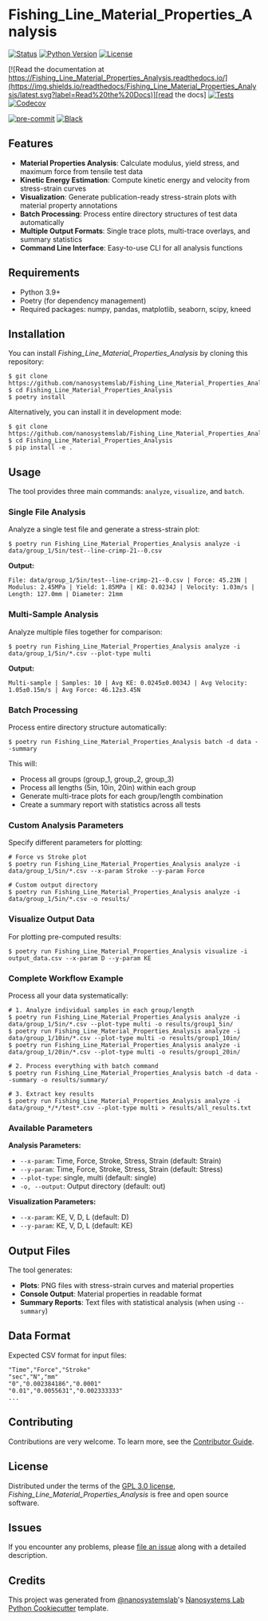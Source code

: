 # Fishing_Line_Material_Properties_Analysis

[![Status](https://img.shields.io/badge/status-development-orange)][repository]
[![Python Version](https://img.shields.io/badge/python-3.9%2B-blue)][repository]
[![License](https://img.shields.io/badge/license-GPL--3.0-green)][license]

[![Read the documentation at https://Fishing_Line_Material_Properties_Analysis.readthedocs.io/](https://img.shields.io/readthedocs/Fishing_Line_Material_Properties_Analysis/latest.svg?label=Read%20the%20Docs)][read the docs]
[![Tests](https://github.com/nanosystemslab/Fishing_Line_Material_Properties_Analysis/workflows/Tests/badge.svg)][tests]
[![Codecov](https://codecov.io/gh/nanosystemslab/Fishing_Line_Material_Properties_Analysis/branch/main/graph/badge.svg)][codecov]

[![pre-commit](https://img.shields.io/badge/pre--commit-enabled-brightgreen?logo=pre-commit&logoColor=white)][pre-commit]
[![Black](https://img.shields.io/badge/code%20style-black-000000.svg)][black]

[repository]: https://github.com/nanosystemslab/Fishing_Line_Material_Properties_Analysis
[read the docs]: https://Fishing_Line_Material_Properties_Analysis.readthedocs.io/
[tests]: https://github.com/nanosystemslab/Fishing_Line_Material_Properties_Analysis/actions?workflow=Tests
[codecov]: https://app.codecov.io/gh/nanosystemslab/Fishing_Line_Material_Properties_Analysis
[pre-commit]: https://github.com/pre-commit/pre-commit
[black]: https://github.com/psf/black

## Features

- **Material Properties Analysis**: Calculate modulus, yield stress, and maximum force from tensile test data
- **Kinetic Energy Estimation**: Compute kinetic energy and velocity from stress-strain curves
- **Visualization**: Generate publication-ready stress-strain plots with material property annotations
- **Batch Processing**: Process entire directory structures of test data automatically
- **Multiple Output Formats**: Single trace plots, multi-trace overlays, and summary statistics
- **Command Line Interface**: Easy-to-use CLI for all analysis functions

## Requirements

- Python 3.9+
- Poetry (for dependency management)
- Required packages: numpy, pandas, matplotlib, seaborn, scipy, kneed

## Installation

You can install _Fishing_Line_Material_Properties_Analysis_ by cloning this repository:

```console
$ git clone https://github.com/nanosystemslab/Fishing_Line_Material_Properties_Analysis
$ cd Fishing_Line_Material_Properties_Analysis
$ poetry install
```

Alternatively, you can install it in development mode:

```console
$ git clone https://github.com/nanosystemslab/Fishing_Line_Material_Properties_Analysis
$ cd Fishing_Line_Material_Properties_Analysis
$ pip install -e .
```

## Usage

The tool provides three main commands: `analyze`, `visualize`, and `batch`.

### Single File Analysis

Analyze a single test file and generate a stress-strain plot:

```console
$ poetry run Fishing_Line_Material_Properties_Analysis analyze -i data/group_1/5in/test--line-crimp-21--0.csv
```

**Output:**
```
File: data/group_1/5in/test--line-crimp-21--0.csv | Force: 45.23N | Modulus: 2.45MPa | Yield: 1.85MPa | KE: 0.0234J | Velocity: 1.03m/s | Length: 127.0mm | Diameter: 21mm
```

### Multi-Sample Analysis

Analyze multiple files together for comparison:

```console
$ poetry run Fishing_Line_Material_Properties_Analysis analyze -i data/group_1/5in/*.csv --plot-type multi
```

**Output:**
```
Multi-sample | Samples: 10 | Avg KE: 0.0245±0.0034J | Avg Velocity: 1.05±0.15m/s | Avg Force: 46.12±3.45N
```

### Batch Processing

Process entire directory structure automatically:

```console
$ poetry run Fishing_Line_Material_Properties_Analysis batch -d data --summary
```

This will:
- Process all groups (group_1, group_2, group_3)
- Process all lengths (5in, 10in, 20in) within each group
- Generate multi-trace plots for each group/length combination
- Create a summary report with statistics across all tests

### Custom Analysis Parameters

Specify different parameters for plotting:

```console
# Force vs Stroke plot
$ poetry run Fishing_Line_Material_Properties_Analysis analyze -i data/group_1/5in/*.csv --x-param Stroke --y-param Force

# Custom output directory
$ poetry run Fishing_Line_Material_Properties_Analysis analyze -i data/group_1/5in/*.csv -o results/
```

### Visualize Output Data

For plotting pre-computed results:

```console
$ poetry run Fishing_Line_Material_Properties_Analysis visualize -i output_data.csv --x-param D --y-param KE
```

### Complete Workflow Example

Process all your data systematically:

```console
# 1. Analyze individual samples in each group/length
$ poetry run Fishing_Line_Material_Properties_Analysis analyze -i data/group_1/5in/*.csv --plot-type multi -o results/group1_5in/
$ poetry run Fishing_Line_Material_Properties_Analysis analyze -i data/group_1/10in/*.csv --plot-type multi -o results/group1_10in/
$ poetry run Fishing_Line_Material_Properties_Analysis analyze -i data/group_1/20in/*.csv --plot-type multi -o results/group1_20in/

# 2. Process everything with batch command
$ poetry run Fishing_Line_Material_Properties_Analysis batch -d data --summary -o results/summary/

# 3. Extract key results
$ poetry run Fishing_Line_Material_Properties_Analysis analyze -i data/group_*/*/test*.csv --plot-type multi > results/all_results.txt
```

### Available Parameters

**Analysis Parameters:**
- `--x-param`: Time, Force, Stroke, Stress, Strain (default: Strain)
- `--y-param`: Time, Force, Stroke, Stress, Strain (default: Stress)
- `--plot-type`: single, multi (default: single)
- `-o, --output`: Output directory (default: out)

**Visualization Parameters:**
- `--x-param`: KE, V, D, L (default: D)  
- `--y-param`: KE, V, D, L (default: KE)

## Output Files

The tool generates:
- **Plots**: PNG files with stress-strain curves and material properties
- **Console Output**: Material properties in readable format
- **Summary Reports**: Text files with statistical analysis (when using `--summary`)

## Data Format

Expected CSV format for input files:
```
"Time","Force","Stroke"
"sec","N","mm"
"0","0.002384186","0.0001"
"0.01","0.0055631","0.002333333"
...
```

## Contributing

Contributions are very welcome.
To learn more, see the [Contributor Guide].

## License

Distributed under the terms of the [GPL 3.0 license][license],
_Fishing_Line_Material_Properties_Analysis_ is free and open source software.

## Issues

If you encounter any problems,
please [file an issue] along with a detailed description.

## Credits

This project was generated from [@nanosystemslab]'s [Nanosystems Lab Python Cookiecutter] template.

[@nanosystemslab]: https://github.com/nanosystemslab
[Nanosystems Lab Python Cookiecutter]: https://github.com/nanosystemslab/cookiecutter-nanosystemslab
[file an issue]: https://github.com/nanosystemslab/Fishing_Line_Material_Properties_Analysis/issues

<!-- github-only -->

[license]: https://github.com/nanosystemslab/Fishing_Line_Material_Properties_Analysis/blob/main/LICENSE
[contributor guide]: https://github.com/nanosystemslab/Fishing_Line_Material_Properties_Analysis/blob/main/CONTRIBUTING.md
[command-line reference]: https://Fishing_Line_Material_Properties_Analysis.readthedocs.io/en/latest/usage.html
